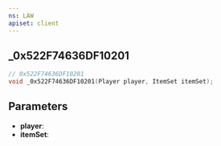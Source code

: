 ```yaml
---
ns: LAW
apiset: client
---
```

## _0x522F74636DF10201

```c
// 0x522F74636DF10201
void _0x522F74636DF10201(Player player, ItemSet itemSet);
```


## Parameters
* **player**:
* **itemSet**: